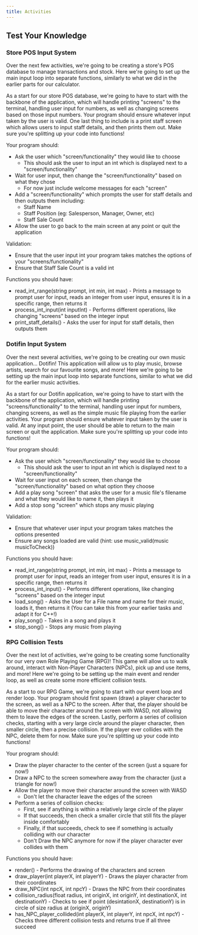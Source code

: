 ```yaml
---
title: Activities
---
```

## Test Your Knowledge

### Store POS Input System

Over the next few activities, we're going to be creating a store's POS database to manage transactions and stock. Here we're going to set up the main input loop into separate functions, similarly to what we did in the earlier parts for our calculator.

As a start for our store POS database, we're going to have to start with the backbone of the application, which will handle printing "screens" to the terminal, handling user input for numbers, as well as changing screens based on those input numbers. Your program should ensure whatever input taken by the user is valid. One last thing to include is a print staff screen which allows users to input staff details, and then prints them out. Make sure you're splitting up your code into functions!

Your program should:

- Ask the user which "screen/functionality" they would like to choose
  - This should ask the user to input an int which is displayed next to a "screen/functionality"
- Wait for user input, then change the "screen/functionality" based on what they chose
  - For now just include welcome messages for each "screen"
- Add a "screen/functionality" which prompts the user for staff details and then outputs them including:
  - Staff Name
  - Staff Position (eg: Salesperson, Manager, Owner, etc)
  - Staff Sale Count
- Allow the user to go back to the main screen at any point or quit the application

Validation:

- Ensure that the user input int your program takes matches the options of your "screens/functionality"
- Ensure that Staff Sale Count is a valid int

Functions you should have:

- read_int_range(string prompt, int min, int max) - Prints a message to prompt user for input, reads an integer from user input, ensures it is in a specific range, then returns it
- process_int_input(int inputInt) - Performs different operations, like changing "screens" based on the integer input
- print_staff_details() - Asks the user for input for staff details, then outputs them

### Dotifin Input System

Over the next several activities, we're going to be creating our own music application... Dotifin! This application will allow us to play music, browse artists, search for our favourite songs, and more! Here we're going to be setting up the main input loop into separate functions, similar to what we did for the earlier music activities.

As a start for our Dotifin application, we're going to have to start with the backbone of the application, which will handle printing "screens/functionality" to the terminal, handling user input for numbers, changing screens, as well as the simple music file playing from the earlier activities. Your program should ensure whatever input taken by the user is valid. At any input point, the user should be able to return to the main screen or quit the application. Make sure you're splitting up your code into functions!

Your program should:

- Ask the user which "screen/functionality" they would like to choose
  - This should ask the user to input an int which is displayed next to a "screen/functionality"
- Wait for user input on each screen, then change the "screen/functionality" based on what option they choose
- Add a play song "screen" that asks the user for a music file's filename and what they would like to name it, then plays it
- Add a stop song "screen" which stops any music playing

Validation:

- Ensure that whatever user input your program takes matches the options presented
- Ensure any songs loaded are valid (hint: use music_valid(music musicToCheck))

Functions you should have:

- read_int_range(string prompt, int min, int max) - Prints a message to prompt user for input, reads an integer from user input, ensures it is in a specific range, then returns it
- process_int_input() - Performs different operations, like changing "screens" based on the integer input
- load_song() - Asks the User for a File name and name for their music, loads it, then returns it (You can take this from your earlier tasks and adapt it for C++!)
- play_song() - Takes in a song and plays it
- stop_song() - Stops any music from playing

### RPG Collision Tests

Over the next lot of activities, we're going to be creating some functionality for our very own Role Playing Game (RPG)! This game will allow us to walk around, interact with Non-Player Characters (NPCs), pick up and use items, and more! Here we're going to be setting up the main event and render loop, as well as create some more efficient collision tests.

As a start to our RPG Game, we're going to start with our event loop and render loop. Your program should first spawn (draw) a player character to the screen, as well as a NPC to the screen. After that, the player should be able to move their character around the screen with WASD, not allowing them to leave the edges of the screen. Lastly, perform a series of collision checks, starting with a very large circle around the player character, then smaller circle, then a precise collision. If the player ever collides with the NPC, delete them for now. Make sure you're splitting up your code into functions!

Your program should:

- Draw the player character to the center of the screen (just a square for now!)
- Draw a NPC to the screen somewhere away from the character (just a triangle for now!)
- Allow the player to move their character around the screen with WASD
  - Don't let the character leave the edges of the screen
- Perform a series of collision checks:
  - First, see if anything is within a relatively large circle of the player
  - If that succeeds, then check a smaller circle that still fits the player inside comfortably
  - Finally, if that succeeds, check to see if something is actually colliding with our character
  - Don't Draw the NPC anymore for now if the player character ever collides with them
  
Functions you should have:

- render() - Performs the drawing of the characters and screen
- draw_player(int playerX, int playerY) - Draws the player character from their coordinates
- draw_NPC(int npcX, int npcY) - Draws the NPC from their coordinates
- collision_radius(float radius, int originX, int originY, int destinationX, int destinationY) - Checks to see if point (desintationX, destinationY) is in circle of size radius at (originX, originY)
- has_NPC_player_collided(int playerX, int playerY, int npcX, int npcY) - Checks three different collision tests and returns true if all three succeed
